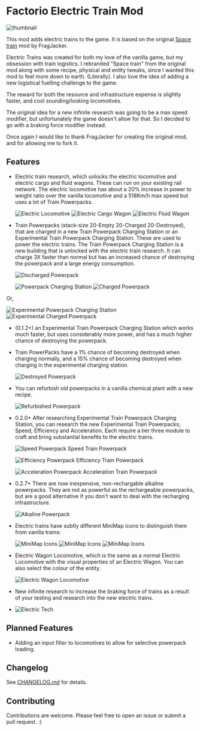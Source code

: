 # Factorio Electric Train Mod

![thumbnail](thumbnail.png)

This mod adds electric trains to the game. It is based on the original [Space train](https://mods.factorio.com/mod/se-space-trains) mod by FragJacker.

Electric Trains was created for both my love of the vanilla game, but my obsession with train logistics. I rebranded "Space train" from the original mod along with some recipe, physical and entity tweaks, since I wanted this mod to feel more down to earth. (Literally). I also love the idea of adding a new logistical fuelling challenge to the game.

The reward for both the resource and infrastructure expense is slightly faster, and cool sounding/looking locomotives.

The original idea for a new infinite research was going to be a max speed modifier, but unfortunately the game doesn't allow for that. So I decided to go with a braking force modifier instead.

Once again I would like to thank FragJacker for creating the original mod, and for allowing me to fork it.

## Features

- Electric train research, which unlocks the electric locomotive and electric cargo and fluid wagons. These can run on your existing rail network. The electric locomotive has about a 20% increase in power to weight ratio over the vanilla locomotive and a 518Km/h max speed but uses a lot of Train Powerpacks.

  ![Electric Locomotive](graphics/icons/electric-locomotive.png)
  ![Electric Cargo Wagon](graphics/icons/electric-cargo-wagon.png)
  ![Electric Fluid Wagon](graphics/icons/electric-fluid-wagon.png)

- Train Powerpacks (stack-size 20-Empty 20-Charged 20-Destroyed), that are charged in a new Train Powerpack Charging Station or an Experimental Train Powerpack Charging Station. These are used to power the electric trains. The Train Powerpack Charging Station is a new building that is unlocked with the electric train research. It can charge 3X faster than normal but has an increased chance of destroying the powerpack and a large energy consumption.

  ![Discharged Powerpack](graphics/icons/discharged-battery.png)

  ![Powerpack Charging Station](graphics/icons/electric-train-charging-station.png)
  ![Charged Powerpack](graphics/icons/battery.png)

Or,

![Experimental Powerpack Charging Station](graphics/icons/experimental-electric-train-charging-station.png)
![Experimental Charged Powerpack](graphics/icons/fast-battery.png)

- (0.1.2+) an Experimental Train Powerpack Charging Station which works much faster, but uses considerably more power, and has a much higher chance of destroying the powerpack.

- Train PowerPacks have a 1% chance of becoming destroyed when charging normally, and a 15% chance of becoming destroyed when charging in the experimental charging station.

  ![Destroyed Powerpack](graphics/icons/destroyed-battery.png)

- You can refurbish old powerpacks in a vanilla chemical plant with a new recipe.

  ![Refurbished Powerpack](public/refurbishment.png)

- 0.2.0+ After researching Experimental Train Powerpack Charging Station, you can research the new Experimental Train Powerpacks; Speed, Efficiency and Acceleration. Each require a tier three module to craft and bring substantial benefits to the electric trains.

  ![Speed Powerpack](graphics/icons/speed-battery/speed-battery.png) Speed Train Powerpack

  ![Efficiency Powerpack](graphics/icons/efficiency-battery/efficiency-battery.png) Efficiency Train Powerpack

  ![Acceleration Powerpack](graphics/icons/acceleration-battery/acceleration-battery.png) Acceleration Train Powerpack

- 0.2.7+ There are now inexpensive, non-rechargable alkaline powerpacks. They are not as powerful as the rechargeable powerpacks, but are a good alternative if you don't want to deal with the recharging infrastructure.

  ![Alkaline Powerpack](graphics/icons/alkaline-battery.png)

- Electric trains have subtly different MiniMap icons to distinguish them from vanilla trains:

  ![MiniMap Icons](graphics/entity/vehicles/space-trains/electric-locomotive-minimap-representation.png)
  ![MiniMap Icons](graphics/entity/vehicles/space-trains/electric-cargo-wagon-minimap-representation.png)
  ![MiniMap Icons](graphics/entity/vehicles/space-trains/electric-fluid-wagon-minimap-representation.png)

- Electric Wagon Locomotive, which is the same as a normal Electric Locomotive with the visual properties of an Electric Wagon. You can also select the colour of the entity.

  ![Electric Wagon Locomotive](graphics/icons/electric-locomotive-wagon.png)

- New infinite research to increase the braking force of trains as a result of your testing and research into the new electric trains.

- ![Electric Tech](public/technology.png)

## Planned Features

- Adding an input filter to locomotives to allow for selective powerpack loading.

## Changelog

See [CHANGELOG.md](CHANGELOG.md) for details.

## Contributing

Contributions are welcome. Please feel free to open an issue or submit a pull request. :)

